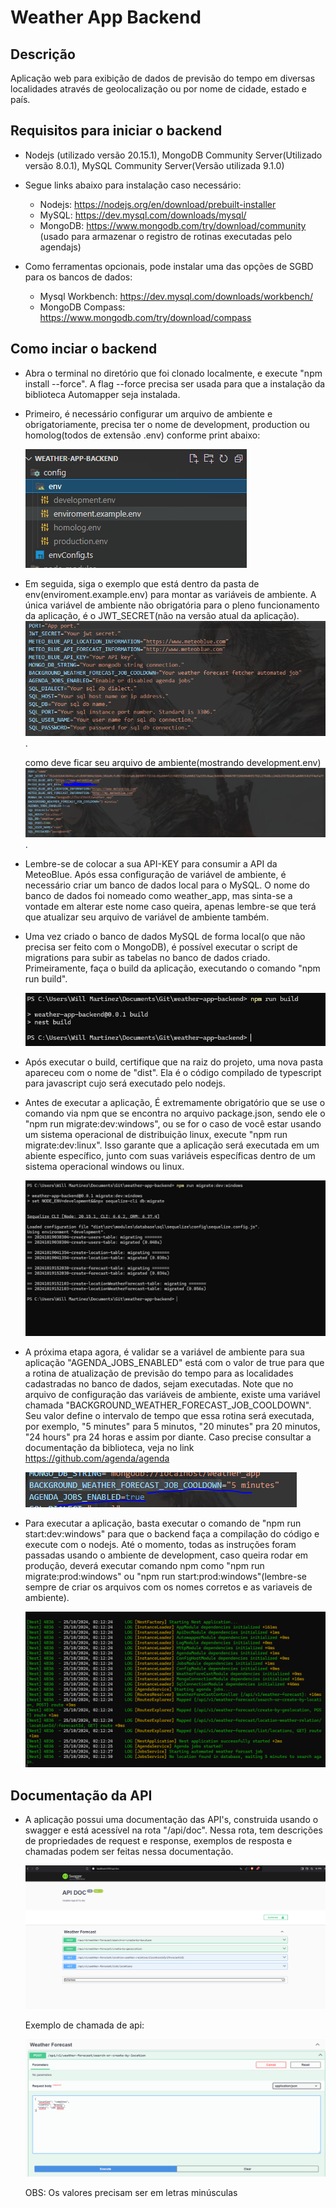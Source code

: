 # Weather App Backend

## Descrição
Aplicação web para exibição de dados de previsão do tempo em diversas localidades através de geolocalização ou por nome de cidade, estado e país.

## Requisitos para iniciar o backend
- Nodejs (utilizado versão 20.15.1), MongoDB Community Server(Utilizado versão 8.0.1), MySQL Community Server(Versão utilizada 9.1.0)
- Segue links abaixo para instalação caso necessário:
    - Nodejs: https://nodejs.org/en/download/prebuilt-installer
    - MySQL: https://dev.mysql.com/downloads/mysql/
    - MongoDB: https://www.mongodb.com/try/download/community (usado para armazenar o registro de rotinas executadas pelo agendajs)

- Como ferramentas opcionais, pode instalar uma das opções de SGBD para os bancos de dados:
    - Mysql Workbench: https://dev.mysql.com/downloads/workbench/
    - MongoDB Compass: https://www.mongodb.com/try/download/compass

## Como inciar o backend
- Abra o terminal no diretório que foi clonado localmente, e execute "npm install --force". A flag --force precisa
  ser usada para que a instalação da biblioteca Automapper seja instalada.

- Primeiro, é necessário configurar um arquivo de ambiente e obrigatoriamente, precisa ter o nome de development, production ou homolog(todos de extensão .env) conforme print abaixo:
  
    ![image](./repo-prints/env_files.PNG)

- Em seguida, siga o exemplo que está dentro da pasta de env(enviroment.example.env) para montar as variáveis de ambiente. A única variável de ambiente não obrigatória
  para o pleno funcionamento da aplicação, é o JWT_SECRET(não na versão atual da aplicação).
    ![image](./repo-prints/env_example_file.PNG).

    como deve ficar seu arquivo de ambiente(mostrando development.env)
    ![image](./repo-prints/dev_env_example.PNG).

- Lembre-se de colocar a sua API-KEY para consumir a API da MeteoBlue. Após essa configuração de variável de ambiente, é necessário criar um banco de dados local
  para o MySQL. O nome do banco de dados foi nomeado como weather_app, mas sinta-se a vontade em alterar este nome caso queira, apenas lembre-se que terá que atualizar 
  seu arquivo de variável de ambiente também.

- Uma vez criado o banco de dados MySQL de forma local(o que não precisa ser feito com o MongoDB), é possível executar o script de migrations para subir as tabelas
  no banco de dados criado. Primeiramente, faça o build da aplicação, executando o comando "npm run build".

  ![image](./repo-prints/run_build.PNG)


- Após executar o build, certifique que na raiz do projeto, uma nova pasta apareceu com o nome de "dist". Ela é o código compilado de typescript para javascript
  cujo será executado pelo nodejs.


- Antes de executar a aplicação, É extremamente obrigatório que se use o comando via npm que se encontra no arquivo package.json, sendo ele o
  "npm run  migrate:dev:windows", ou se for o caso de você estar usando um sistema operacional de distribuição linux, execute "npm run migrate:dev:linux".
  Isso garante que a aplicação será executada em um abiente específico, junto com suas variáveis específicas dentro de um sistema operacional windows ou linux.

   ![image](./repo-prints/run_migrations.PNG)


- A próxima etapa agora, é validar se a variável de ambiente para sua aplicação "AGENDA_JOBS_ENABLED" está com o valor de true para que a rotina de atualização
  de previsão do tempo para as localidades cadastradas no banco de dados, sejam executadas. Note que no arquivo de configuração das variáveis de ambiente, existe
  uma variável chamada "BACKGROUND_WEATHER_FORECAST_JOB_COOLDOWN". Seu valor define o intervalo de tempo que essa rotina será executada, por exemplo, "5 minutes" para 5 minutos, "20 minutes" pra 20 minutos, "24 hours" pra 24 horas e assim por diante. Caso precise consultar a documentação da biblioteca, veja no link https://github.com/agenda/agenda

  ![image](./repo-prints/agenda_config.PNG)

- Para executar a aplicação, basta executar o comando de "npm run start:dev:windows" para que o backend faça a compilação do código e execute com o nodejs.
  Até o momento, todas as instruções foram passadas usando o ambiente de development, caso queira rodar em produção, deverá executar comando npm como
  "npm run migrate:prod:windows" ou "npm run start:prod:windows"(lembre-se sempre de criar os arquivos com os nomes corretos e as variaveis de ambiente).

  ![image](./repo-prints/run_backend.PNG)



## Documentação da API
- A aplicação possui uma documentação das API's, construida usando o swagger e está acessível na rota "/api/doc". Nessa rota, tem descrições
  de propriedades de request e response, exemplos de resposta e chamadas podem ser feitas nessa documentação.

  ![image](./repo-prints/swagger_api.PNG)

  Exemplo de chamada de api:

  ![image](./repo-prints/api_post_example.PNG)

  OBS: Os valores precisam ser em letras minúsculas
